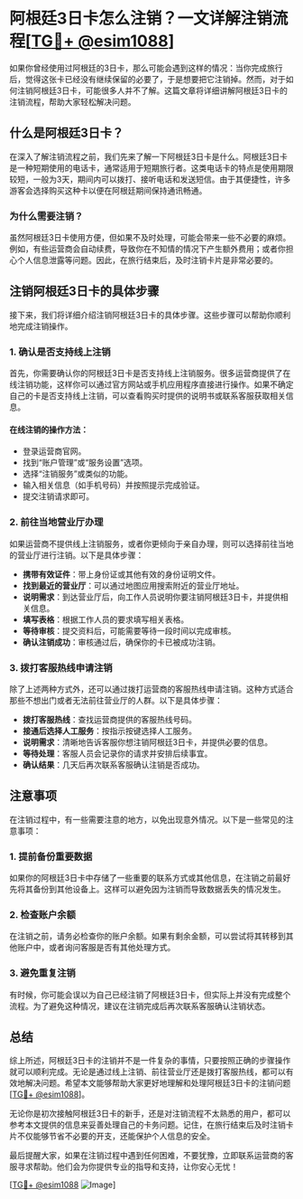 # 阿根廷3日卡怎么注销？一文详解注销流程[[TG💪+ @esim1088](https://t.me/s/esim1088)]

如果你曾经使用过阿根廷的3日卡，那么可能会遇到这样的情况：当你完成旅行后，觉得这张卡已经没有继续保留的必要了，于是想要把它注销掉。然而，对于如何注销阿根廷3日卡，可能很多人并不了解。这篇文章将详细讲解阿根廷3日卡的注销流程，帮助大家轻松解决问题。

## 什么是阿根廷3日卡？

在深入了解注销流程之前，我们先来了解一下阿根廷3日卡是什么。阿根廷3日卡是一种短期使用的电话卡，通常适用于短期旅行者。这类电话卡的特点是使用期限较短，一般为3天，期间内可以拨打、接听电话和发送短信。由于其便捷性，许多游客会选择购买这种卡以便在阿根廷期间保持通讯畅通。

### 为什么需要注销？

虽然阿根廷3日卡使用方便，但如果不及时处理，可能会带来一些不必要的麻烦。例如，有些运营商会自动续费，导致你在不知情的情况下产生额外费用；或者你担心个人信息泄露等问题。因此，在旅行结束后，及时注销卡片是非常必要的。

## 注销阿根廷3日卡的具体步骤

接下来，我们将详细介绍注销阿根廷3日卡的具体步骤。这些步骤可以帮助你顺利地完成注销操作。

### 1. 确认是否支持线上注销

首先，你需要确认你的阿根廷3日卡是否支持线上注销服务。很多运营商提供了在线注销功能，这样你可以通过官方网站或手机应用程序直接进行操作。如果不确定自己的卡是否支持线上注销，可以查看购买时提供的说明书或联系客服获取相关信息。

#### 在线注销的操作方法：
- 登录运营商官网。
- 找到“账户管理”或“服务设置”选项。
- 选择“注销服务”或类似的功能。
- 输入相关信息（如手机号码）并按照提示完成验证。
- 提交注销请求即可。

### 2. 前往当地营业厅办理

如果运营商不提供线上注销服务，或者你更倾向于亲自办理，则可以选择前往当地的营业厅进行注销。以下是具体步骤：

- **携带有效证件**：带上身份证或其他有效的身份证明文件。
- **找到最近的营业厅**：可以通过地图应用搜索附近的营业厅地址。
- **说明需求**：到达营业厅后，向工作人员说明你要注销阿根廷3日卡，并提供相关信息。
- **填写表格**：根据工作人员的要求填写相关表格。
- **等待审核**：提交资料后，可能需要等待一段时间以完成审核。
- **确认注销成功**：审核通过后，确保你的卡已被成功注销。

### 3. 拨打客服热线申请注销

除了上述两种方式外，还可以通过拨打运营商的客服热线申请注销。这种方式适合那些不想出门或者无法前往营业厅的人群。以下是具体步骤：

- **拨打客服热线**：查找运营商提供的客服热线号码。
- **接通后选择人工服务**：按指示按键选择人工服务。
- **说明需求**：清晰地告诉客服你想注销阿根廷3日卡，并提供必要的信息。
- **等待处理**：客服人员会记录你的请求并安排后续事宜。
- **确认结果**：几天后再次联系客服确认注销是否成功。

## 注意事项

在注销过程中，有一些需要注意的地方，以免出现意外情况。以下是一些常见的注意事项：

### 1. 提前备份重要数据

如果你的阿根廷3日卡中存储了一些重要的联系方式或其他信息，在注销之前最好先将其备份到其他设备上。这样可以避免因为注销而导致数据丢失的情况发生。

### 2. 检查账户余额

在注销之前，请务必检查你的账户余额。如果有剩余金额，可以尝试将其转移到其他账户中，或者询问客服是否有其他处理方式。

### 3. 避免重复注销

有时候，你可能会误以为自己已经注销了阿根廷3日卡，但实际上并没有完成整个流程。为了避免这种情况，建议在注销完成后再次联系客服确认注销状态。

## 总结

综上所述，阿根廷3日卡的注销并不是一件复杂的事情，只要按照正确的步骤操作就可以顺利完成。无论是通过线上注销、前往营业厅还是拨打客服热线，都可以有效地解决问题。希望本文能够帮助大家更好地理解和处理阿根廷3日卡的注销问题[[TG💪+ @esim1088](https://t.me/s/esim1088)]。

无论你是初次接触阿根廷3日卡的新手，还是对注销流程不太熟悉的用户，都可以参考本文提供的信息来妥善处理自己的卡务问题。记住，在旅行结束后及时注销卡片不仅能够节省不必要的开支，还能保护个人信息的安全。

最后提醒大家，如果在注销过程中遇到任何困难，不要犹豫，立即联系运营商的客服寻求帮助。他们会为你提供专业的指导和支持，让你安心无忧！

[[TG💪+ @esim1088](https://t.me/s/esim1088) ![Image](https://i.postimg.cc/4NQfJmqS/Snipaste-2025-05-13-00-14-12.png)]